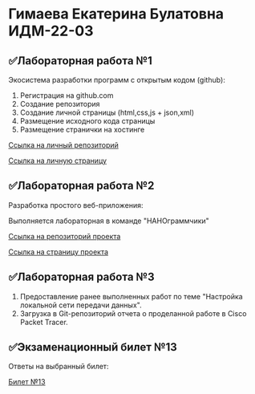 # Гимаева Екатерина Булатовна ИДМ-22-03

## ✅Лабораторная работа №1
Экосистема разработки программ с открытым кодом (github):
1. Регистрация на github.com
2. Создание репозитория
3. Создание личной страницы (html,css,js + json,xml)
4. Размещение исходного кода страницы
5. Размещение странички на хостинге

[Ссылка на личный репозиторий](https://github.com/KatorinaRain/-Internet-Technologies)

[Ссылка на личную страницу](https://github.com/KatorinaRain)

## ✅Лабораторная работа №2
Разработка простого веб-приложения:

Выполняется лабораторная в команде "НАНОграммчики"

[Ссылка на репозиторий проекта](https://github.com/SarmiAnsim/ITLabs)

[Ссылка на страницу проекта]()

## ✅Лабораторная работа №3
1. Предоставление ранее выполненных работ по теме "Настройка локальной сети передачи данных".
2. Загрузка в Git-репозиторий отчета о проделанной работе в Cisco Packet Tracer.

## ✅Экзаменационный билет №13
Ответы на выбранный билет:

[Билет №13](https://github.com/stankin/inet-2022/wiki/exam13)
